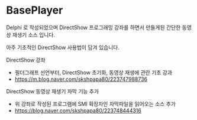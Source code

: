 # BasePlayer

Delphi 로 작성되었으며 DirectShow 프로그래밍 강좌를 하면서 만들게된 간단한 동영상 재생기 소스 입니다. 

아주 기초적인 DirectShow 사용법이 담겨 있습니다. 

DirectShow 강좌
- 필더그래프 선언부터, DirectShow 초기화, 동영상 재생에 관란 기초 강과 
- https://m.blog.naver.com/skshpapa80/223747988736

DirectShow 동영상 재생기 자막 기능 추가
- 위 강좌로 작성된 프로그램에 SMI 확장자인 자막파일을 읽어오는 소스 추가 
- https://blog.naver.com/skshpapa80/223748444316
